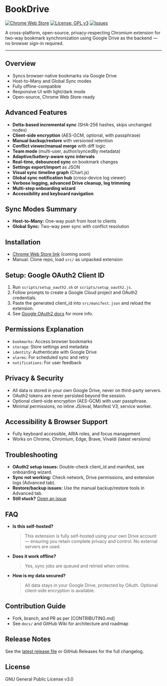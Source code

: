 # BookDrive

[![Chrome Web Store](https://img.shields.io/chrome-web-store/v/your-extension-id?label=Chrome%20Web%20Store)](https://chrome.google.com/webstore/detail/your-extension-id)
[![License: GPL v3](https://img.shields.io/badge/License-GPLv3-blue.svg)](./LICENSE)
[![Issues](https://img.shields.io/github/issues/your-org/bookdrive-extension)](https://github.com/your-org/bookdrive-extension/issues)

A cross-platform, open-source, privacy-respecting Chromium extension for two-way bookmark synchronization using Google Drive as the backend — no browser sign-in required.

---

## Overview

- Syncs browser-native bookmarks via Google Drive
- Host-to-Many and Global Sync modes
- Fully offline-compatible
- Responsive UI with light/dark mode
- Open-source, Chrome Web Store-ready

## Advanced Features

- **Delta-based incremental sync** (SHA-256 hashes, skips unchanged nodes)
- **Client-side encryption** (AES-GCM, optional, with passphrase)
- **Manual backup/restore** with versioned retention
- **Conflict viewer/manual merge** with diff logic
- **Team mode** (multi-user, author/syncedBy metadata)
- **Adaptive/battery-aware sync intervals**
- **Real-time, debounced sync** on bookmark changes
- **Settings export/import** as JSON
- **Visual sync timeline graph** (Chart.js)
- **Global sync notification hub** (cross-device log viewer)
- **Verbose logging, advanced Drive cleanup, log trimming**
- **Multi-step onboarding wizard**
- **Accessibility and keyboard navigation**

## Sync Modes Summary

- **Host-to-Many:** One-way push from host to clients
- **Global Sync:** Two-way peer sync with conflict resolution

## Installation

- [Chrome Web Store link](https://chrome.google.com/webstore/detail/your-extension-id) (coming soon)
- Manual: Clone repo, load `src/` as unpacked extension

## Setup: Google OAuth2 Client ID

1. Run `scripts/setup_oauth2.sh` or `scripts/setup_oauth2.js`.
2. Follow prompts to create a Google Cloud project and OAuth2 credentials.
3. Paste the generated client_id into `src/manifest.json` and reload the extension.
4. See [Google OAuth2 docs](https://developers.google.com/identity/protocols/oauth2) for more info.

## Permissions Explanation

- `bookmarks`: Access browser bookmarks
- `storage`: Store settings and metadata
- `identity`: Authenticate with Google Drive
- `alarms`: For scheduled sync and retry
- `notifications`: For user feedback

## Privacy & Security

- All data is stored in your own Google Drive, never on third-party servers.
- OAuth2 tokens are never persisted beyond the session.
- Optional client-side encryption (AES-GCM) with user passphrase.
- Minimal permissions, no inline JS/eval, Manifest V3, service worker.

## Accessibility & Browser Support

- Fully keyboard accessible, ARIA roles, and focus management
- Works on Chrome, Chromium, Edge, Brave, Vivaldi (latest versions)

## Troubleshooting

- **OAuth2 setup issues:** Double-check client_id and manifest, see onboarding wizard.
- **Sync not working:** Check network, Drive permissions, and extension logs (Advanced tab).
- **Restore/backup issues:** Use the manual backup/restore tools in Advanced tab.
- **Still stuck?** [Open an issue](https://github.com/your-org/bookdrive-extension/issues)

## FAQ

- **Is this self-hosted?**
  > This extension is fully self-hosted using your own Drive account — ensuring you retain complete privacy and control. No external servers are used.
- **Does it work offline?**
  > Yes, sync jobs are queued and retried when online.
- **How is my data secured?**
  > All data stays in your Google Drive, protected by OAuth. Optional client-side encryption is available.

## Contribution Guide

- Fork, branch, and PR as per [CONTRIBUTING.md]
- See `docs/` and GitHub Wiki for architecture and roadmap

## Release Notes

See the [latest release file](./RELEASE.md) or GitHub Releases for the full changelog.

## License

GNU General Public License v3.0
